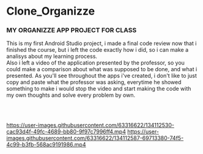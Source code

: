 # Clone_Organizze

### MY ORGANIZZE APP PROJECT FOR CLASS<br />
This is my first Android Studio project, i made a final code review now that i finished the course, but i left the code exactly how i did,
so i can  make a analisys about my learning process. <br />
Also i left a video of the application presented by the professor, so you could make a comparison about what was supposed to be done,
and what i presented. As you'll see throughout the apps i've created, i don't like to just copy and paste what the professor was asking, 
everytime he showed something to make i would stop the video and start making the code with my own thoughts and solve every problem by own.

<br/>
<br/>

https://user-images.githubusercontent.com/63316622/134112530-cac93d4f-49fc-4689-bb80-9f97c7996ff4.mp4 https://user-images.githubusercontent.com/63316622/134112587-69713380-74f5-4c99-b3fb-568ac9191986.mp4



